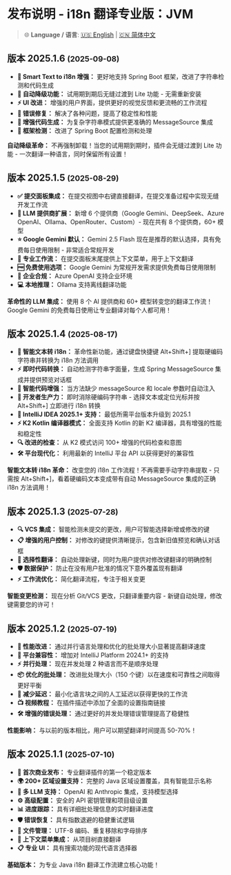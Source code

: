 # 发布说明 - i18n 翻译专业版：JVM

> 🌐 **Language / 语言**: [🇺🇸 English](release-notes.md) | [🇨🇳 简体中文](release-notes.zh.md)

## 版本 2025.1.6 <small>(2025-09-08)</small>

- **🎯 Smart Text to i18n 增强：** 更好地支持 Spring Boot 框架，改进了字符串检测和代码生成
- **🔄 自动降级功能：** 试用期到期后无缝过渡到 Lite 功能 - 无需重新安装
- **⚡ UI 改进：** 增强的用户界面，提供更好的视觉反馈和更流畅的工作流程
- **🐛 错误修复：** 解决了各种问题，提高了稳定性和性能
- **📝 增强代码生成：** 为复杂字符串模式提供更准确的 MessageSource 集成
- **🚀 框架检测：** 改进了 Spring Boot 配置检测和处理

**自动降级革命：** 不再强制卸载！当您的试用期到期时，插件会无缝过渡到 Lite 功能 - 一次翻译一种语言，同时保留所有设置！

## 版本 2025.1.5 <small>(2025-08-29)</small>

- **✅ 提交面板集成：** 在提交视图中右键直接翻译，在提交准备过程中实现无缝开发工作流
- **🤖 LLM 提供商扩展：** 新增 6 个提供商（Google Gemini、DeepSeek、Azure OpenAI、Ollama、OpenRouter、Custom）- 现在共有 8 个提供商，60+ 模型
- **⭐ Google Gemini 默认：** Gemini 2.5 Flash 现在是推荐的默认选择，具有免费每日使用限制 - 非常适合常规开发
- **🚀 专业工作流：** 在提交面板末尾提供上下文菜单，用于上下文翻译
- **🆓 免费使用选项：** Google Gemini 为常规开发需求提供免费每日使用限制
- **🏢 企业合规：** Azure OpenAI 支持企业环境
- **💻 本地推理：** Ollama 支持离线翻译功能

**革命性的 LLM 集成：** 使用 8 个 AI 提供商和 60+ 模型转变您的翻译工作流！Google Gemini 的免费每日使用让专业翻译对每个人都可用！

## 版本 2025.1.4 <small>(2025-08-17)</small>

- **🎯 智能文本转 i18n：** 革命性新功能，通过键盘快捷键 Alt+Shift+] 提取硬编码字符串并转换为 i18n 方法调用
- **⚡ 即时代码转换：** 自动检测字符串字面量，生成 Spring MessageSource 集成并提供预览对话框
- **🔧 智能代码增强：** 当方法缺少 messageSource 和 locale 参数时自动注入
- **📝 开发者生产力：** 即时消除硬编码字符串 - 选择文本或定位光标并按 Alt+Shift+] 立即进行 i18n 转换
- **🚀 IntelliJ IDEA 2025.1+ 支持：** 最低所需平台版本升级到 2025.1
- **⚡ K2 Kotlin 编译器模式：** 全面支持 Kotlin 的新 K2 编译器，具有增强的性能和稳定性
- **🔍 改进的检查：** 从 K2 模式访问 100+ 增强的代码检查和意图
- **🛠️ 平台现代化：** 利用最新的 IntelliJ 平台 API 以获得更好的兼容性

**智能文本转 i18n 革命：** 改变您的 i18n 工作流程！不再需要手动字符串提取 - 只需按 Alt+Shift+]，看着硬编码文本变成带有自动 MessageSource 集成的正确 i18n 方法调用！

## 版本 2025.1.3 <small>(2025-07-28)</small>

- **🔍 VCS 集成：** 智能检测未提交的更改，用户可智能选择新增或修改的键
- **📋 增强的用户控制：** 对修改的键提供清晰提示，包含新旧值预览和确认对话框
- **🎯 选择性翻译：** 自动处理新键，同时为用户提供对修改键翻译的明确控制
- **🛡️ 数据保护：** 防止在没有用户批准的情况下意外覆盖现有翻译
- **⚡ 工作流优化：** 简化翻译流程，专注于相关变更

**智能变更检测：** 现在分析 Git/VCS 更改，只翻译重要内容 - 新键自动处理，修改键需要您的许可！

## 版本 2025.1.2 <small>(2025-07-19)</small>

- **🚀 性能改进：** 通过并行语言处理和优化的批处理大小显著提高翻译速度
- **📱 平台兼容性：** 增加对 IntelliJ Platform 2024.1+ 的支持
- **⚡ 并行处理：** 现在并发处理 2 种语言而不是顺序处理
- **📦 优化的批处理：** 改进批处理大小（150 个键）以在速度和可靠性之间取得更好平衡
- **🎯 减少延迟：** 最小化语言块之间的人工延迟以获得更快的工作流
- **📺 视频教程：** 在插件描述中添加了全面的设置指南链接
- **🛠️ 增强的错误处理：** 通过更好的并发处理错误管理提高了稳健性

**性能影响：** 与以前的版本相比，用户可以期望翻译时间提高 50-70%！

## 版本 2025.1.1 <small>(2025-07-10)</small>

- **🚀 首次商业发布：** 专业翻译插件的第一个稳定版本
- **🌍 200+ 区域设置支持：** 完整的 Java 区域设置覆盖，具有智能显示名称
- **🤖 多 LLM 支持：** OpenAI 和 Anthropic 集成，支持模型选择
- **⚙️ 高级配置：** 安全的 API 密钥管理和项目级设置
- **📊 进度跟踪：** 具有详细批处理信息的实时翻译进度
- **🛡️ 错误恢复：** 具有指数退避的稳健重试逻辑
- **📁 文件管理：** UTF-8 编码、重复移除和字母排序
- **🔧 上下文菜单集成：** 从项目树直接翻译
- **📋 专业 UI：** 具有搜索功能的现代语言选择器

**基础版本：** 为专业 Java i18n 翻译工作流建立核心功能！
